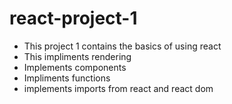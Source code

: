 
# react-project-1

- This project 1 contains the basics of using react 
- This impliments rendering
- Implements components
- Impliments functions
- implements imports from react and react dom
